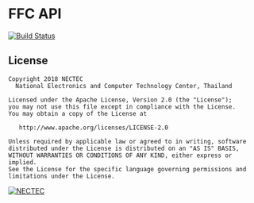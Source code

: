 # FFC API
[![Build Status](https://travis-ci.org/ffc-nectec/api.svg?branch=master)](https://travis-ci.org/ffc-nectec/api)

## License

    Copyright 2018 NECTEC
      National Electronics and Computer Technology Center, Thailand

    Licensed under the Apache License, Version 2.0 (the "License");
    you may not use this file except in compliance with the License.
    You may obtain a copy of the License at

       http://www.apache.org/licenses/LICENSE-2.0

    Unless required by applicable law or agreed to in writing, software
    distributed under the License is distributed on an "AS IS" BASIS,
    WITHOUT WARRANTIES OR CONDITIONS OF ANY KIND, either express or implied.
    See the License for the specific language governing permissions and
    limitations under the License.

[![NECTEC](http://www.nectec.or.th/themes/nectec/img/logo.png)](https://www.nectec.or.th)

